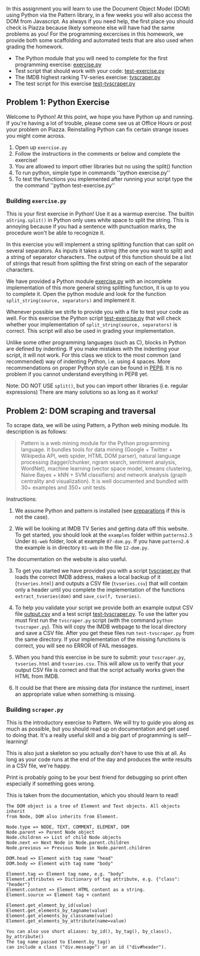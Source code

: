 In this assignment you will learn to use the Document Object Model (DOM) using
Python via the Pattern library, in a few weeks you will also access the DOM
from Javascript.
As always if you need help, the first place you should check is 
Piazza because likely someone else will have had the same problems as you!
For the programming excercises in this homework, we provide both some
scaffolding and automated tests that are also used when grading the homework.

* The Python module that you will need to complete for the first programming
  exercise: [exercise.py]
* Test script that should work with your code: [test-exercise.py]
* The IMDB highest ranking TV-series exercise: [tvscraper.py]
* The test script for this exercise [test-tvscraper.py]

[exercise.py]: exercise.py
[test-exercise.py]: test-exercise.py
[tvscraper.py]: tvscraper.py
[test-tvscraper.py]: test-tvscraper.py


## Problem 1: Python Exercise

Welcome to Python! At this point, we hope you have Python up and running. If
you're having a lot of trouble, please come see us at Office Hours or post your
problem on Piazza. Reinstalling Python can fix certain strange issues you might
come across.

1. Open up `exercise.py`
2. Follow the instructions in the comments or below and complete the exercise!
3. You are allowed to import other libraries but no using the split() function
4. To run python, simple type in commands ''python exercise.py''
5. To test the functions you implemented after running your script type the
   the command ''python test-exercise.py''

### Building `exercise.py`

This is your first exercise in Python! Use it as a warmup exercise. The
built­in `aString.split()` in Python only uses white­ space to split the string.
This is annoying because if you had a sentence with punctuation marks, the
procedure won't be able to recognize it.

In this exercise you will implement a string splitting function that can split
on several separators. As inputs it takes a string (the one you want to split)
and a string of separator characters. The output of this function should be a
list of strings that result from splitting the first string on each of the 
separator characters.

We have provided a Python module [exercise.py] with an incomplete
implementation of this more general string splitting function, it is up to you
to complete it. Open the python module and look for the function
`split_string(source, separators)` and implement it.

Whenever possible we strife to provide you with a file to test your code as
well. For this exercise the Python script [test-exercise.py] that will check
whether your implementation of `split_string(source, separators)` is correct.
This script will also be used in grading your implementation.

Unlike some other programming languages (such as C), blocks in Python are
defined by indenting. If you make mistakes with the indenting your script,
it will not work. For this class we stick to the most common (and 
recommended) way of indenting Python, i.e. using 4 spaces. More
recommendations on proper Python style can be found in [PEP8]. It is no
problem if you cannot understand everything in PEP8 yet.

[PEP8]: http://www.python.org/dev/peps/pep-0008/

Note: DO NOT USE `split()`, but you can import other libraries (i.e. regular
expressions) There are many solutions so as long as it works!

## Problem 2: DOM scraping and traversal

To scrape data, we will be using Pattern, a Python web mining module. Its
description is as follows:

> Pattern is a web mining module for the Python programming language. It bundles
> tools for data mining (Google + Twitter + Wikipedia API, web spider, HTML DOM
> parser), natural language processing (tagger/chunker, n­gram search, sentiment
> analysis, WordNet), machine learning (vector space model, k­means clustering,
> Naive Bayes + k­NN + SVM classifiers) and network analysis (graph centrality
> and visualization). It is well documented and bundled with 30+ examples and
> 350+ unit tests.

Instructions:

1. We assume Python and pattern is installed (see [preparations] if this is not
the case).

2. We will be looking at IMDB TV Series and getting data off this website. To
get started, you should look at the `examples` folder within `patterns­2.5`
Under `01-web` folder, look at example `07-dom.py`. If you have `pattern2.6`
the example is in directory `01-web` in the file `12-dom.py`.


The documentation on the
website is also useful.

3. To get you started we have provided you with a script [tvscraper.py] that 
loads the correct IMDB address, makes a local backup of it (`tvseries.html`)
and outputs a CSV file (`tvseries.csv`) that will contain only a header until
you complete the implementation of the functions `extract_tvseries(dom)` and
`save_csv(f, tvseries)`.

4. To help you validate your script we provide both an example output CSV
file [output.csv] and a test script [test-tvscraper.py]. To use the latter you
must first run the `tvscraper.py` script (with the command 
`python tvscraper.py`). This will copy the IMDB webpage to the local directory
and save a CSV file. After you get these files run `test-tvscraper.py` from 
the same directory. If your implementation of the missing functions is
correct, you will see no ERROR of FAIL messages.

5. When you hand this exercise in be sure to submit: your `tvscraper.py`, 
`tvseries.html` and `tvseries.csv`. This will allow us to verify that your
output CSV file is correct and that the script actually works given the HTML
from IMDB.

6. It could be that there are missing data (for instance the runtime), insert
   an appropriate value when something is missing.

[output.csv]: output.csv
[test-tvscraper.py]: test-tvscraper.py
[preparations]: http://data3.mprog.nl/homework/preparations

### Building `scraper.py`

This is the introductory exercise to Pattern. We will try to guide you along as
much as possible, but you should read up on documentation and get used to doing
that. It's a really useful skill and a big part of programming is 
self-­learning!

This is also just a skeleton so you actually don't have to use this at all. As
long as your code runs at the end of the day and produces the write results in
a CSV file, we're happy.

Print is probably going to be your best friend for debugging so print often
especially if something goes wrong.

This is taken from the documentation, which you should learn to read!

	The DOM object is a tree of Element and Text objects. All objects inherit
	from Node, DOM also inherits from Element.
	
	Node.type => NODE, TEXT, COMMENT, ELEMENT, DOM
	Node.parent => Parent Node object
	Node.children => List of child Node objects
	Node.next => Next Node in Node.parent.children
	Node.previous => Previous Node in Node.parent.children
	
	DOM.head => Element with tag name "head"
	DOM.body => Element with tag name "body"
	
	Element.tag => Element tag name, e.g. "body"
	Element.attributes => Dictionary of tag attribute, e.g. {"class": "header"}
	Element.content => Element HTML content as a string.
	Element.source => Element tag + content
	
	Element.get_element_by_id(value)
	Element.get_elements_by_tagname(value)
	Element.get_elements_by_classname(value)
	Element.get_elements_by_attribute(name=value)
	
	You can also use short aliases: by_id(), by_tag(), by_class(), by_attribute()
	The tag name passed to Element.by_tag()
	can include a class ("div.message") or an id ("div#header").

